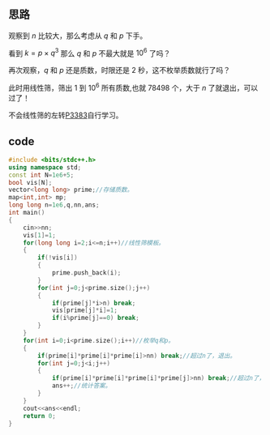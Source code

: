 ## 思路
观察到 $n$ 比较大，那么考虑从 $q$ 和 $p$ 下手。

看到 $k=p×q^3$ 那么 $q$ 和 $p$ 不最大就是 $10^6$ 了吗？

再次观察，$q$ 和 $p$ 还是质数，时限还是 $2$ 秒，这不枚举质数就行了吗？

此时用线性筛，筛出 $1$ 到 $10^6$ 所有质数,也就 $78498$ 个，大于 $n$ 了就退出，可以过了！

不会线性筛的左转[P3383](https://www.luogu.com.cn/problem/P3383)自行学习。

## code
```cpp
#include <bits/stdc++.h>
using namespace std;
const int N=1e6+5;
bool vis[N];
vector<long long> prime;//存储质数。 
map<int,int> mp;
long long n=1e6,q,nn,ans;
int main()
{
    cin>>nn;
	vis[1]=1;	
	for(long long i=2;i<=n;i++)//线性筛模板。 
	{
		if(!vis[i])
		{
            prime.push_back(i);
        }
		for(int j=0;j<prime.size();j++)
		{
			if(prime[j]*i>n) break;
            vis[prime[j]*i]=1;
            if(i%prime[j]==0) break;
		}
    }
    for(int i=0;i<prime.size();i++)//枚举q和p。 
    {
        if(prime[i]*prime[i]*prime[i]>nn) break;//超过n了，退出。 
        for(int j=0;j<i;j++)
        {
            if(prime[i]*prime[i]*prime[i]*prime[j]>nn) break;//超过n了，退出。
            ans++;//统计答案。 
        }
    }
    cout<<ans<<endl;
    return 0;
} 
```
